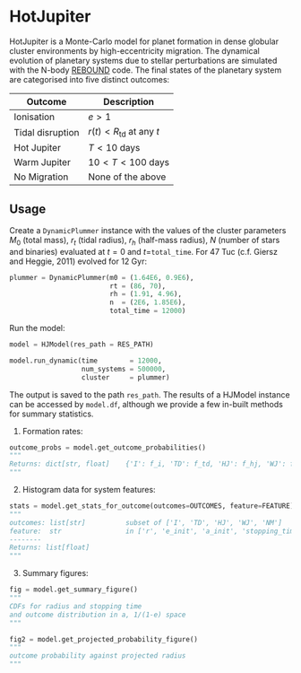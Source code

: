 # HotJupiter

HotJupiter is a Monte-Carlo model for planet formation in dense globular cluster environments by high-eccentricity migration. The dynamical evolution of planetary systems due to stellar perturbations are simulated with the N-body [REBOUND](https://github.com/hannorein/rebound) code. The final states of the planetary system are categorised into five distinct outcomes:

Outcome | Description | 
--- | --- 
Ionisation | $e > 1$ |
Tidal disruption | $r(t) < R_{\mathrm{td}}$ at any $t$ |
Hot Jupiter | $T < 10 \ \mathrm{days}$ |
Warm Jupiter | $10 < T < 100 \ \mathrm{days}$ |
No Migration | None of the above |

## Usage

Create a `DynamicPlummer` instance with the values of the cluster parameters $M_0$ (total mass), $r_t$ (tidal radius), $r_h$ (half-mass radius), $N$ (number of stars and binaries) evaluated at $t=0$ and $t=$`total_time`. For 47 Tuc (c.f. Giersz and Heggie, 2011) evolved for 12 Gyr:

```python
plummer = DynamicPlummer(m0 = (1.64E6, 0.9E6),
                         rt = (86, 70),
                         rh = (1.91, 4.96),
                         n  = (2E6, 1.85E6),
                         total_time = 12000)
```

Run the model:

```python
model = HJModel(res_path = RES_PATH)

model.run_dynamic(time        = 12000,
                  num_systems = 500000,
                  cluster     = plummer)
```

The output is saved to the path `res_path`. The results of a HJModel instance can be accessed by `model.df`, although we provide a few in-built methods for summary statistics. 

1. Formation rates:

```python
outcome_probs = model.get_outcome_probabilities()
"""
Returns: dict[str, float]    {'I': f_i, 'TD': f_td, 'HJ': f_hj, 'WJ': f_wj, 'NM': f_nm}
"""
```

2. Histogram data for system features:

```python
stats = model.get_stats_for_outcome(outcomes=OUTCOMES, feature=FEATURE)
"""
outcomes: list[str]          subset of ['I', 'TD', 'HJ', 'WJ', 'NM']
feature:  str                in ['r', 'e_init', 'a_init', 'stopping_time', 'final_e', 'final_e', 'm1']
--------
Returns: list[float]
"""
```

3. Summary figures:

```python
fig = model.get_summary_figure()
"""
CDFs for radius and stopping time
and outcome distribution in a, 1/(1-e) space
"""

fig2 = model.get_projected_probability_figure()
"""
outcome probability against projected radius
"""
```

